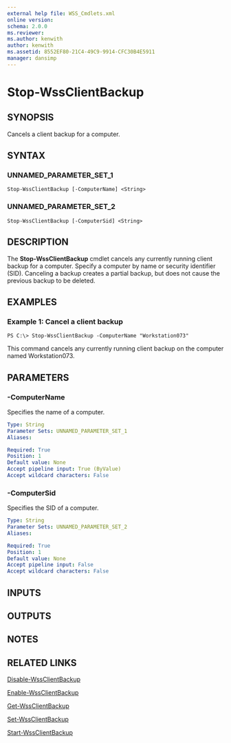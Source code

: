 ```yaml
---
external help file: WSS_Cmdlets.xml
online version: 
schema: 2.0.0
ms.reviewer:
ms.author: kenwith
author: kenwith
ms.assetid: 8552EF80-21C4-49C9-9914-CFC30B4E5911
manager: dansimp
---
```


# Stop-WssClientBackup

## SYNOPSIS
Cancels a client backup for a computer.

## SYNTAX

### UNNAMED_PARAMETER_SET_1
```
Stop-WssClientBackup [-ComputerName] <String>
```

### UNNAMED_PARAMETER_SET_2
```
Stop-WssClientBackup [-ComputerSid] <String>
```

## DESCRIPTION
The **Stop-WssClientBackup** cmdlet cancels any currently running client backup for a computer.
Specify a computer by name or security identifier (SID).
Canceling a backup creates a partial backup, but does not cause the previous backup to be deleted.

## EXAMPLES

### Example 1: Cancel a client backup
```
PS C:\> Stop-WssClientBackup -ComputerName "Workstation073"
```

This command cancels any currently running client backup on the computer named Workstation073.

## PARAMETERS

### -ComputerName
Specifies the name of a computer.

```yaml
Type: String
Parameter Sets: UNNAMED_PARAMETER_SET_1
Aliases: 

Required: True
Position: 1
Default value: None
Accept pipeline input: True (ByValue)
Accept wildcard characters: False
```

### -ComputerSid
Specifies the SID of a computer.

```yaml
Type: String
Parameter Sets: UNNAMED_PARAMETER_SET_2
Aliases: 

Required: True
Position: 1
Default value: None
Accept pipeline input: False
Accept wildcard characters: False
```

## INPUTS

## OUTPUTS

## NOTES

## RELATED LINKS

[Disable-WssClientBackup](./Disable-WssClientBackup.md)

[Enable-WssClientBackup](./Enable-WssClientBackup.md)

[Get-WssClientBackup](./Get-WssClientBackup.md)

[Set-WssClientBackup](./Set-WssClientBackup.md)

[Start-WssClientBackup](./Start-WssClientBackup.md)

